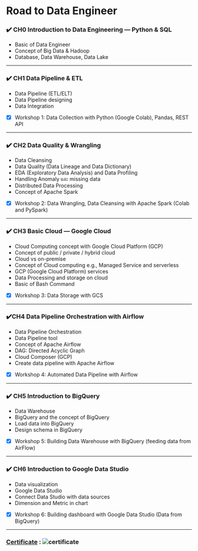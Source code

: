 # Road to Data Engineer

### ✔️ CH0 Introduction to Data Engineering — Python & SQL <br />
- Basic of Data Engineer <br />
- Concept of Big Data & Hadoop <br />
- Database, Data Warehouse, Data Lake

-------------------------------------------------------------------------------------------------------------------------------------------------
### ✔️ CH1 Data Pipeline & ETL <br />
- Data Pipeline (ETL/ELT) <br />
- Data Pipeline designing <br />
- Data Integration 
 - [x] Workshop 1: Data Collection with Python (Google Colab), Pandas, REST API
-------------------------------------------------------------------------------------------------------------------------------------------------
### ✔️ CH2 Data Quality & Wrangling
- Data Cleansing
- Data Quality (Data Lineage and Data Dictionary)
- EDA (Exploratory Data Analysis) and Data Profiling
- Handling Anomaly และ missing data
- Distributed Data Processing
- Concept of Apache Spark
 - [x] Workshop 2: Data Wrangling, Data Cleansing with Apache Spark (Colab and PySpark)
-------------------------------------------------------------------------------------------------------------------------------------------------
### ✔️ CH3 Basic Cloud — Google Cloud
- Cloud Computing concept with Google Cloud Platform (GCP)
- Concept of public / private / hybrid cloud
- Cloud vs on-premise
- Concept of Cloud computing e.g., Managed Service and serverless
- GCP (Google Cloud Platform) services
- Data Processing and storage on cloud
- Basic of Bash Command
 - [x] Workshop 3: Data Storage with GCS
-------------------------------------------------------------------------------------------------------------------------------------------------
### ✔️CH4 Data Pipeline Orchestration with Airflow
- Data Pipeline Orchestration
- Data Pipeline tool
- Concept of Apache Airflow
- DAG: Directed Acyclic Graph
- Cloud Composer (GCP)
- Create data pipeline with Apache Airflow
 - [x] Workshop 4: Automated Data Pipeline with Airflow
-------------------------------------------------------------------------------------------------------------------------------------------------
### ✔️ CH5 Introduction to BigQuery
- Data Warehouse
- BigQuery and the concept of BigQuery
- Load data into BigQuery
- Design schema in BigQuery
 - [x] Workshop 5: Building Data Warehouse with BigQuery (feeding data from AirFlow)
-------------------------------------------------------------------------------------------------------------------------------------------------
### ✔️ CH6 Introduction to Google Data Studio
- Data visualization
- Google Data Studio
- Connect Data Studio with data sources
- Dimension and Metric in chart
 - [x] Workshop 6: Building dashboard with Google Data Studio (Data from BigQuery)
-------------------------------------------------------------------------------------------------------------------------------------------------
 ### <ins>Certificate</ins> : ![certificate](https://github.com/srrytn92/Rode-to-DE/assets/83905993/f892eb0b-0a84-4473-a8bd-1c43e0d8da12)

